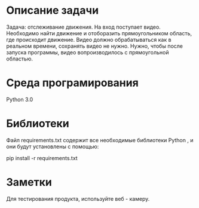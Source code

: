 # Описание задачи
 Задача: отслеживание движения. На вход поступает видео. Необходимо найти движение и отоборазить прямоугольником область, где происходит движение. Видео должно обрабатываться как в реальном времени, сохранять видео не нужно. Нужно, чтобы после запуска программы, видео вопроизводилось с прямоугольной областью.
 
# Среда програмирования 
 
 Python 3.0

# Библиотеки 
Файл  requirements.txt содержит все необходимые библиотеки Python ,  и они будут установлены с помощью:

pip install -r requirements.txt

# Заметки
 Для тестирования продукта, используйте веб - камеру. 
